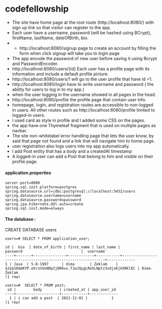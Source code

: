 # codefellowship
* The site have home page at the root route (http://localhost:8080/) with sign up link so that visitor can register to the app.
* Each user have a username, password (will be hashed using BCrypt), firstName, lastName, dateOfBirth, bio.
* * http://localhost:8080/signup page to create an account by filling the form when click signup will take you to login page
* The app encode the password of new user before saving it using Bcrypt and PasswordEncoder.
* http://localhost:8080/users/{id} Each user has a profile page with its information and include a default profile picture.
* http://localhost:8080/users/1 will go to the user profile that have id =1.
* http://localhost:8080/login have to write username and password ( the ability for users to log in to my app.)
* when the user logging in the username showed in all pages in the head.
* http://localhost:8080/profile the profile page that contain user info.
* homepage, login, and registration routes are accessible to non-logged in users. All other routes such as  http://localhost:8080/profile limited to logged-in users.
* I used card as style in profile and I added some CSS on the pages.
* the app have one Thymeleaf fragment that is used on multiple pages as navbar.
* The site non-whitelabel error handling page that lets the user know, by said that page not found and a link that will navigate him to home page.
* user registration also logs users into my app automatically.
* I add Post entity that has a body and a createdAt timestamp
* A logged-in user can add a Post that belong to him and visible on their profile page.


#### application.properties
```
server.port=8080
spring.sql.init.platform=postgres
spring.datasource.url=jdbc:postgresql://localhost:5432/users
spring.datasource.username=username
spring.datasource.password=password
spring.jpa.hibernate.ddl-auto=create
spring.sql.init.mode=always
```

#### The database :
CREATE DATABASE users

```
users=# SELECT * FROM application_user;

id |  bio  | date_of_birth | first_name | last_name |                           password                           |  username
----+-------+---------------+------------+-----------+--------------------------------------------------------------+-------------
1 | Java  | 5-8-1997      | dima       | Zeklam    | $2a$10$mKYP.e5rznOxNRp2j8R6vu.TJwJQygLRe5LNptz3xdjxKjH3NklEC | Dima-Zeklam
(1 row)

users=#  SELECT * FROM post;
 id |        body        | created_at | app_user_id
----+--------------------+------------+-------------
  1 | i can add a post  | 2021-11-01 |           1
(1 row)

```
